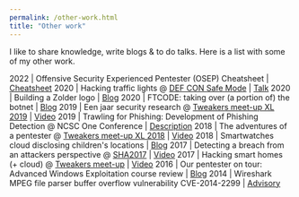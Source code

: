 ```yaml
---
permalink: /other-work.html
title: "Other work"
---
```


I like to share knowledge, write blogs & to do talks. Here is a list with some of my other work.

2022 | Offensive Security Experienced Pentester (OSEP) Cheatsheet | [Cheatsheet](/osep.html)
2020 | Hacking traffic lights @ [DEF CON Safe Mode](https://www.defcon.org/html/defcon-safemode/dc-safemode-index.html) | [Talk](https://www.youtube.com/watch?v=L9UUD3a7xP4)
2020 | Building a Zolder logo | [Blog](https://zolder.io/2020/04/22/building-a-zolder-logo/)
2020 | FTCODE: taking over (a portion of) the botnet | [Blog](https://www.kpn.com/security-blogs/FTCODE-taking-over-a-portion-of-the-botnet.htm)
2019 | Een jaar security research @ [Tweakers meet-up XL 2019](https://tweakers.net) | [Video](https://www.youtube.com/watch?v=Y0as0RreSfc)
2019 | Trawling for Phishing: Development of Phishing Detection @ NCSC One Conference | [Description](https://one-conference.nl/schedule-2019/day-2/parallel-tracks/trawling-for-phishing-the-development-of-phishing-detection)
2018 | The adventures of a pentester @ [Tweakers meet-up XL 2018](https://tweakers.net) | [Video](https://www.youtube.com/watch?v=QrcL1Pf0bKY)
2018 | Smartwatches cloud disclosing children's locations | [Blog](https://www.kpn.com/zakelijk/blog/smartwatches-disclosing-childrens-location.htm)
2017 | Detecting a breach from an attackers perspective @ [SHA2017](https://sha2017.org) | [Video](https://www.youtube.com/watch?v=NUynXxMCFKo)
2017 | Hacking smart homes (+ cloud) @ [Tweakers meet-up](https://tweakers.net) | [Video](https://www.youtube.com/watch?v=NULr8JuFw4I)
2016 | Our pentester on tour: Advanced Windows Exploitation course review | [Blog](https://web.archive.org/web/20161223215551/https://www.dearbytes.com/blog/advanced-windows-exploitation-review/)
2014 | Wireshark MPEG file parser buffer overflow vulnerability CVE-2014-2299 | [Advisory](https://www.wireshark.org/security/wnpa-sec-2014-04.html#)
